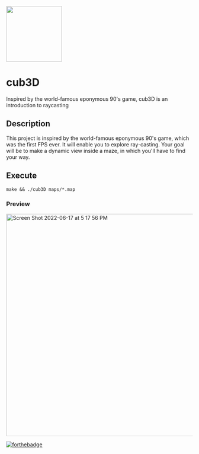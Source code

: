 <img src="https://user-images.githubusercontent.com/105823790/171860148-c0b11827-51de-42e1-8213-e1e83249b081.png" width="150" height="150">

# cub3D
Inspired by the world-famous eponymous 90's game, cub3D is an introduction to raycasting

## Description

This project is inspired by the world-famous eponymous 90's game, which was the first FPS ever. It will enable you to explore ray-casting. Your goal will be to make a dynamic view inside a maze, in which you'll have to find your way.

## Execute

```
make && ./cub3D maps/*.map
```

### Preview
<img width="600" alt="Screen Shot 2022-06-17 at 5 17 56 PM" src="https://user-images.githubusercontent.com/105823790/174329815-5c767ac1-f5d6-4d8b-93b4-0560cc85a55b.png">

[![forthebadge](https://forthebadge.com/images/badges/made-with-c.svg)](https://forthebadge.com)
